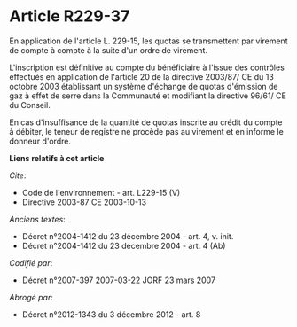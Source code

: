 # Article R229-37

En application de l'article L. 229-15, les quotas se transmettent par virement de compte à compte à la suite d'un ordre de
virement. 

L'inscription est définitive au compte du bénéficiaire à l'issue des contrôles effectués en application de l'article 20 de la
directive 2003/87/ CE du 13 octobre 2003 établissant un système d'échange de quotas d'émission de gaz à effet de serre dans
la Communauté et modifiant la directive 96/61/ CE du Conseil. 

En cas d'insuffisance de la quantité de quotas inscrite au crédit du compte à débiter, le teneur de registre ne procède pas
au virement et en informe le donneur d'ordre.

**Liens relatifs à cet article**

_Cite_:

  - Code de l'environnement - art. L229-15 (V)
  - Directive 2003-87 CE 2003-10-13

_Anciens textes_:

  - Décret n°2004-1412 du 23 décembre 2004 - art. 4, v. init.
  - Décret n°2004-1412 du 23 décembre 2004 - art. 4 (Ab)

_Codifié par_:

  - Décret n°2007-397 2007-03-22 JORF 23 mars 2007

_Abrogé par_:

  - Décret n°2012-1343 du 3 décembre 2012 - art. 8
